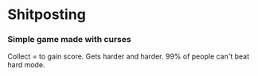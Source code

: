 # Shitposting  

### Simple game made with curses  
Collect = to gain score.
Gets harder and harder.
99% of people can't beat hard mode.
